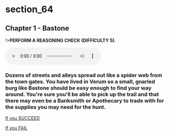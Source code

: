 
# section_64

## Chapter 1 - Bastone

!>**PERFORM A REASONING CHECK (DIFFICULTY 5).**

<audio controls><source src="../../decomp/app/src/main/res/raw/chp1_22_6__a.mp3" type="audio/mpeg"></audio>

### Dozens of streets and alleys spread out like a spider web from the town gates. You have lived in Verum so a small, gnarled burg like Bastone should be easy enough to find your way around. You're sure you'll be able to pick up the trail and that there may even be a Banksmith or Apothecary to trade with for the supplies you may need for the hunt.

[If you SUCCEED](output/chapter1/section_32.md)

[If you FAIL](output/chapter1/section_70.md)


